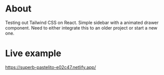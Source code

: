 # About

Testing out Tailwind CSS on React. Simple sidebar with a animated drawer component. Need to either integrate this to an older project or start a new one.

# Live example 
https://superb-pastelito-e02c47.netlify.app/
